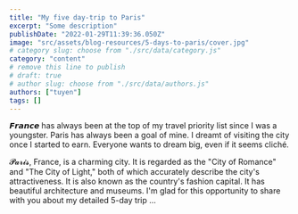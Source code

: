 ```yaml
---
title: "My five day-trip to Paris"
excerpt: "Some description"
publishDate: "2022-01-29T11:39:36.050Z"
image: "src/assets/blog-resources/5-days-to-paris/cover.jpg"
# category slug: choose from "./src/data/category.js"
category: "content"
# remove this line to publish
# draft: true
# author slug: choose from "./src/data/authors.js"
authors: ["tuyen"]
tags: []
---
```


𝙁𝙧𝙖𝙣𝙘𝙚 has always been at the top of my travel priority list since I was a youngster. Paris has always been a goal of mine. I dreamt of visiting the city once I started to earn. Everyone wants to dream big, even if it seems cliché.

𝓟𝓪𝓻𝓲𝓼, France, is a charming city. It is regarded as the "City of Romance" and "The City of Light," both of which accurately describe the city's attractiveness. It is also known as the country's fashion capital. It has beautiful architecture and museums. I'm glad for this opportunity to share with you about my detailed 5-day trip ...

<img src="https://scontent.fhan2-3.fna.fbcdn.net/v/t39.30808-6/272656354_2811034452374009_685032311427579783_n.jpg?_nc_cat=101&ccb=1-7&_nc_sid=3635dc&_nc_eui2=AeH8ACGvbK1FLzvDTqoVT5RB2RIycNO91jzZEjJw073WPNmLsMkcJSDhOZ2sX_LXSHb82RHxP-GQWRD63RwymV9w&_nc_ohc=Y2YDAPZdnooAX-p96ws&_nc_ht=scontent.fhan2-3.fna&oh=00_AfCFhuAC4zlqXhxK9whrb7vUBLAEQxzrz9tgTKS3nQ22sw&oe=65882F56" alt="" class="m-0">
<img src="https://scontent.fhan2-3.fna.fbcdn.net/v/t39.30808-6/272838969_2811034355707352_1901725311387327657_n.jpg?_nc_cat=107&ccb=1-7&_nc_sid=3635dc&_nc_eui2=AeHA8ksW8hyKEyWaG-_Fg4MXnNUv8DRMSNuc1S_wNExI2_loex4AlDhWBegmb7zUtfdExlLJZeAT51GC0TP8hFU4&_nc_ohc=hocpvk_YoGoAX_Q6jLc&_nc_ht=scontent.fhan2-3.fna&oh=00_AfADXO1rxP6nQGD4SR6x4lCdLgQ6dlO4ZcA4q-Nj-bBl6A&oe=65877E7E" alt="" class="m-0">
<img src="https://scontent.fhan2-3.fna.fbcdn.net/v/t39.30808-6/272252461_2811034405707347_1586163038372464977_n.jpg?_nc_cat=106&ccb=1-7&_nc_sid=3635dc&_nc_eui2=AeFbsqsWZkPyb-2qRSBVn4Na650NdAXC8z3rnQ10BcLzPQ5SQtzVM5axRT97myxoNSCYol7kx3Q4yrtL6DWVkHDp&_nc_ohc=D9XX-vmiisQAX_f56uJ&_nc_ht=scontent.fhan2-3.fna&oh=00_AfDdnwOdkSv3LSs2HCLmtYAb8kbp-grI_khyPNCbiPOXeA&oe=6587E003" alt="" class="m-0">
<img src="https://scontent.fhan2-4.fna.fbcdn.net/v/t39.30808-6/272134270_2811034482374006_5262121343631117990_n.jpg?_nc_cat=105&ccb=1-7&_nc_sid=3635dc&_nc_eui2=AeEVad8BqHQCDBwegcW8_egy7dZjLboYTkbt1mMtuhhORm47GRBUejT0HtWGYTDjwbhze1SSug1sieNiOquCHt85&_nc_ohc=XW8UVVQLVzYAX_a1aym&_nc_ht=scontent.fhan2-4.fna&oh=00_AfBVk9CpeBUjJdDuVI8i0XcuHdBod7bJRVFHbEbNqC9JYg&oe=6588548F" alt="" class="m-0">
<img src="https://scontent.fhan2-3.fna.fbcdn.net/v/t39.30808-6/272266251_2811034575707330_7945478041824428427_n.jpg?_nc_cat=106&ccb=1-7&_nc_sid=3635dc&_nc_eui2=AeFPEHNo0J2muUjSMd-7qbLsqyTWuvkKaG6rJNa6-QpobgJeJUcDJYf9a0uYorqqxn30Qj2A5CdMDr6FAvKBN1Sg&_nc_ohc=1WaMpxNyc7wAX-LFq5v&_nc_ht=scontent.fhan2-3.fna&oh=00_AfCkVhghfWgTVjiT3GE2iB1SKCGqkqs6hUhKY7B7rrZVJg&oe=6586CE4C" alt="" class="m-0">
<img src="https://scontent.fhan2-4.fna.fbcdn.net/v/t39.30808-6/272436109_2811034519040669_8970943907242702895_n.jpg?_nc_cat=103&ccb=1-7&_nc_sid=3635dc&_nc_eui2=AeH2ittneUbwjHUWpHQiCBk3ttb9S6E3RQS21v1LoTdFBAcP3ldLvYTEMFlOptHPUVd0b0DlqyfgAg639HSU2SR5&_nc_ohc=96zYuZigQvgAX_-OkM-&_nc_ht=scontent.fhan2-4.fna&oh=00_AfCyaNP0vTqTbPi_DiGK-MbdfjvNdBaUkCtxXQhm-LL_Mg&oe=658789B5" alt="" class="m-0">
<img src="https://scontent.fhan2-4.fna.fbcdn.net/v/t39.30808-6/272439085_2811034535707334_2228580292935641855_n.jpg?_nc_cat=104&ccb=1-7&_nc_sid=3635dc&_nc_eui2=AeEKrWTGhkKXZazNWFoyo0UeAWx3tYqbQmgBbHe1iptCaP86ixwUX8Mtrp30kVRu7SNeo6ognI4BA-o2PTsTHiaN&_nc_ohc=jloAXkaQ1W0AX_PZqcr&_nc_ht=scontent.fhan2-4.fna&oh=00_AfAAiCztTAX5vQyi7RDVFvY3x-pbMnCtM9nk6cZz25ZZAA&oe=6588005E" alt="" class="m-0">